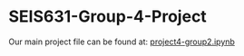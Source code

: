# SEIS631-Group-4-Project

Our main project file can be found at: [project4-group2.ipynb](./project4-group2.ipynb)
